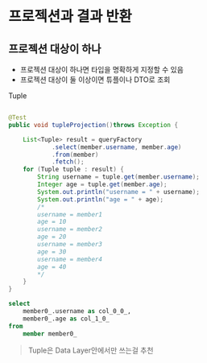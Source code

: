 # 프로젝션과 결과 반환

## 프로젝션 대상이 하나
- 프로젝션 대상이 하나면 타입을 명확하게 지정할 수 있음
- 프로젝션 대상이 둘 이상이면 튜플이나 DTO로 조회

Tuple
```java

@Test
public void tupleProjection()throws Exception {

    List<Tuple> result = queryFactory
            .select(member.username, member.age)
            .from(member)
            .fetch();
    for (Tuple tuple : result) {
        String username = tuple.get(member.username);
        Integer age = tuple.get(member.age);
        System.out.println("username = " + username);
        System.out.println("age = " + age);
        /*
        username = member1
        age = 10
        username = member2
        age = 20
        username = member3
        age = 30
        username = member4
        age = 40
        */
    }
}
```
```sql
select
    member0_.username as col_0_0_,
    member0_.age as col_1_0_ 
from
    member member0_
```

> Tuple은 Data Layer안에서만 쓰는걸 추천